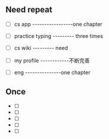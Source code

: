## Need repeat

- [ ] cs app  -----------------one chapter
- [ ] practice typing --------- three times
- [ ] cs wiki  --------- need 
- [ ] my profile  ------------不断完善
- [ ] eng   ---------------one chapter





## Once

- [ ] 
- [ ]  
- [ ]  
- [ ]  
- [ ] 